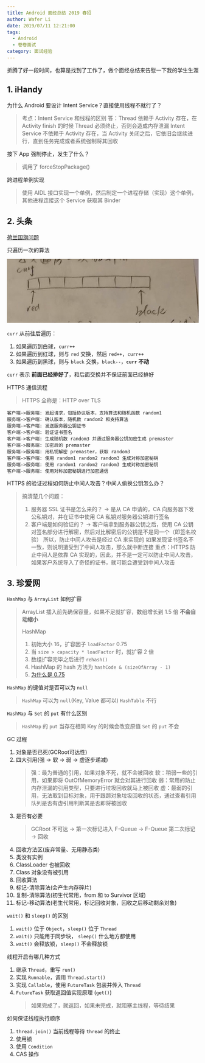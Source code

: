 ```yaml
---
title: Android 面经总结 2019 春招
author: Wafer Li
date: 2019/07/11 12:21:00
tags:
  - Android
  - 卷卷面试
category: 面试经验
---
```


折腾了好一段时间，也算是找到了工作了，做个面经总结来告慰一下我的学生生涯

<!-- more -->

## 1. iHandy

为什么 Android 要设计 Intent Service？直接使用线程不就行了？

> 考点：Intent Service 和线程的区别
> 答：Thread 依赖于 Activity 存在，在 Activity finish 的时候 Thread 必须终止，否则会造成内存泄漏
> Intent Service 不依赖于 Activity 存在，当 Activity 关闭之后，它依旧会继续进行，直到任务完成或者系统强制将其回收

按下 App 强制停止，发生了什么？

> 调用了 forceStopPackage()

跨进程单例实现

> 使用 AIDL 接口实现一个单例，然后制定一个进程存储（实现）这个单例，其他进程连接这个 Service 获取其 Binder

## 2. 头条

[荷兰国旗问题](https://leetcode.com/problems/sort-colors/)

只遍历一次的算法

![荷兰国旗算法示意图](/images/android-面经总结/荷兰国旗算法示意图.png)

`curr` 从前往后遍历：

1. 如果遍历到白球，`curr++`
2. 如果遍历到红球，则与 `red` 交换，然后 `red++`，`curr++`
3. 如果遍历到黑球，则与 `black` 交换，`black--`，**`curr` 不动**

`curr` 表示 **前面已经排好了**，和后面交换并不保证前面已经排好

HTTPS 通信流程

> HTTPS 全称是：HTTP over TLS

```mermaid
客户端->服务端: 发起请求，包括协议版本，支持算法和随机函数 random1
服务端->客户端: 确认版本，随机数 random2 和支持算法
服务端->客户端: 发送服务器公钥证书
客户端->客户端: 验证证书签名
客户端->客户端: 生成随机数 random3 并通过服务器公钥加密生成 premaster
客户端->服务端: 加密后的 premaster
服务端->服务端: 用私钥解密 premaster，获取 random3
客户端->客户端: 使用 random1 random2 random3 生成对称加密秘钥
服务端->服务端: 使用 random1 random2 random3 生成对称加密秘钥
客户端->服务端: 使用对称加密秘钥进行加密通信
```


HTTPS 的验证过程如何防止中间人攻击？中间人偷换公钥怎么办？

> 搞清楚几个问题：
> 1. 服务器 SSL 证书是怎么来的？
> -> 是从 CA 申请的，CA 向服务器下发公私钥对，并在证书中使用 CA 私钥对服务器公钥进行签名
> 2. 客户端是如何验证的？
> -> 客户端拿到服务器公钥之后，使用 CA 公钥对签名部分进行解密，然后对比解密后的公钥是不是同一个（即签名校验）
> 所以，防止中间人攻击是经过 CA 来实现的
> 如果发现证书签名不一致，则说明遭受到了中间人攻击，那么就中断连接
> 重点：HTTPS 防止中间人是依靠 CA 实现的，因此，并不是一定可以防止中间人攻击，如果客户系统导入了奇怪的证书，就可能会遭受到中间人攻击

## 3. 珍爱网

`HashMap` 与 `ArrayList` 如何扩容

> ArrayList
> 插入前先确保容量，如果不足就扩容，数组增长到 1.5 倍
> **不会自动缩小**
>
> HashMap
> 1. 初始大小 16，扩容因子 `loadFactor` 0.75
> 2. 当 `size > capacity * loadFactor` 时，就扩容 2 倍
> 3. 数组扩容完毕之后进行 `rehash()`
> 4. HashMap 的 hash 方法为 `hashCode & (sizeOfArray - 1)`
> 5. [为什么是 0.75](https://wafer.li/Interview/hashmap-%E7%9A%84-loadfactor-%E4%B8%BA%E4%BB%80%E4%B9%88%E6%98%AF-0-75)

`HashMap` 的键值对是否可以为 `null`
> `HashMap` 可以为 `null`(Key, Value 都可以)
> `HashTable` 不行

`HashMap` 与 `Set` 的 `put` 有什么区别
> `HashMap` 的 `put` 当存在相同 Key 的时候会改变原值
> `Set` 的 `put` 不会

GC 过程

1. 对象是否已死(GCRoot可达性)
2. 四大引用(强 -> 软 -> 弱 -> 虚逐步递减)
    > 强：最为普通的引用，如果对象不死，就不会被回收
    > 软：稍弱一些的引用，如果即将 OutOfMemoryError 就会对其进行回收
    > 弱：常用的防止内存泄漏的引用类型，只要进行垃圾回收就马上被回收
    > 虚：最弱的引用，无法取到目标对象，用于跟踪对象垃圾回收的状态，通过查看引用队列是否有虚引用判断其是否即将被回收
3. 是否有必要
    > GCRoot 不可达 -> 第一次标记进入 F-Queue -> F-Queue 第二次标记 -> 回收
4. 回收方法区(废弃常量、无用静态类)
  1. 类没有实例
  2. ClassLoader 也被回收
  3. Class 对象没有被引用
5. 回收算法
  1. 标记-清除算法(会产生内存碎片)
  2. 复制-清除算法(初生代常用，from 和 to Survivor 区域)
  3. 标记-移动算法(老生代常用，标记回收对象，回收之后移动剩余对象)

`wait()` 和 `sleep()` 的区别

1. `wait()` 位于 `Object`，`sleep()` 位于 `Thread`
2. `wait()` 只能用于同步块， `sleep()` 什么地方都使用
3. `wait()` 会释放锁，`sleep()` 不会释放锁

线程开启有哪几种方式

1. 继承 `Thread`，重写 `run()`
2. 实现 `Runnable`，调用 `Thread.start()`
3. 实现 `Callable`，使用 `FutureTask` 包装并传入 `Thread`
4. `FutureTask` 获取返回值实现原理 (`get()`)
    > 如果完成了，就返回，如果未完成，就阻塞主线程，等待结果

如何保证线程执行顺序

1. `thread.join()` 当前线程等待 `thread` 的终止
2. 使用锁
3. 使用 `Condition`
4. CAS 操作
